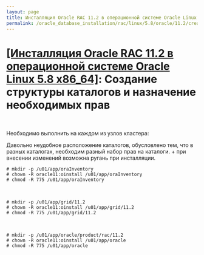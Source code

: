```yaml
---
layout: page
title: Инсталляция Oracle RAC 11.2 в операционной системе Oracle Linux 5.8 x86_64
permalink: /oracle_database_installation/rac/linux/5.8/oracle/11.2/create-folder-structure-and-user-permissions/
---
```


# <a href="/oracle_database_installation/rac/linux/5.8/oracle/11.2/">[Инсталляция Oracle RAC 11.2 в операционной системе Oracle Linux 5.8 x86_64]</a>: Создание структуры каталогов и назначение необходимых прав


<br/>


Необходимо выполнить на каждом из узлов кластера:

Давольно неудобное расположение каталогов, обусловлено тем, что в разных каталогах, необходим
разный набор прав на каталоги. + при внесении изменений возможна ругань при инсталляции.


	# mkdir -p /u01/app/oraInventory
	# chown -R oracle11:oinstall /u01/app/oraInventory
	# chmod -R 775 /u01/app/oraInventory

<br/>

	# mkdir -p /u01/app/grid/11.2
	# chown -R oracle11:oinstall /u01/app/grid/11.2
	# chmod -R 775 /u01/app/grid/11.2

<br/>

	# mkdir -p /u01/app/oracle/product/rac/11.2
	# chown -R oracle11:oinstall /u01/app/oracle
	# chmod -R 775 /u01/app/oracle
